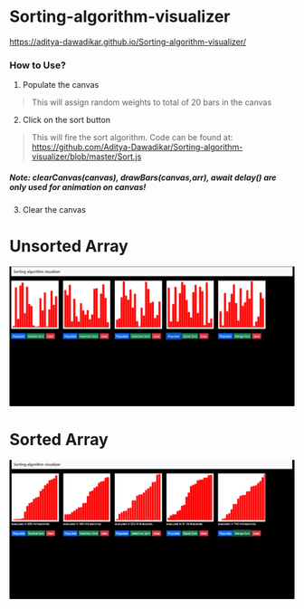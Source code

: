 # Sorting-algorithm-visualizer

https://aditya-dawadikar.github.io/Sorting-algorithm-visualizer/

### How to Use?
1. Populate the canvas
> This will assign random weights to total of 20 bars in the canvas

2. Click on the sort button
> This will fire the sort algorithm. Code can be found at: https://github.com/Aditya-Dawadikar/Sorting-algorithm-visualizer/blob/master/Sort.js

##### Note: clearCanvas(canvas), drawBars(canvas,arr), await delay() are only used for animation on canvas!

3. Clear the canvas

# Unsorted Array
![screenshot](https://github.com/Aditya-Dawadikar/Sorting-algorithm-visualizer/blob/master/views/unsorted.png)

# Sorted Array
![screenshot](https://github.com/Aditya-Dawadikar/Sorting-algorithm-visualizer/blob/master/views/sorted.png)
